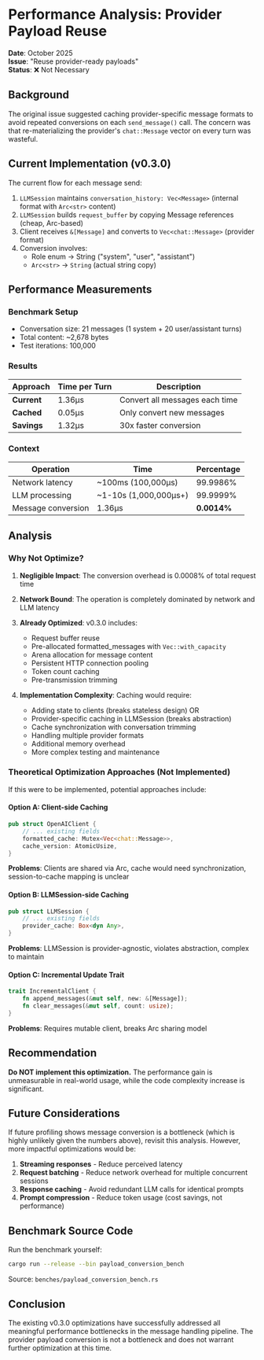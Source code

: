 # Performance Analysis: Provider Payload Reuse

**Date**: October 2025  
**Issue**: "Reuse provider-ready payloads"  
**Status**: ❌ Not Necessary

## Background

The original issue suggested caching provider-specific message formats to avoid repeated conversions on each `send_message()` call. The concern was that re-materializing the provider's `chat::Message` vector on every turn was wasteful.

## Current Implementation (v0.3.0)

The current flow for each message send:

1. `LLMSession` maintains `conversation_history: Vec<Message>` (internal format with `Arc<str>` content)
2. `LLMSession` builds `request_buffer` by copying Message references (cheap, Arc-based)
3. Client receives `&[Message]` and converts to `Vec<chat::Message>` (provider format)
4. Conversion involves:
   - Role enum → String ("system", "user", "assistant")
   - `Arc<str>` → `String` (actual string copy)

## Performance Measurements

### Benchmark Setup
- Conversation size: 21 messages (1 system + 20 user/assistant turns)
- Total content: ~2,678 bytes
- Test iterations: 100,000

### Results

| Approach | Time per Turn | Description |
|----------|---------------|-------------|
| **Current** | 1.36µs | Convert all messages each time |
| **Cached** | 0.05µs | Only convert new messages |
| **Savings** | 1.32µs | 30x faster conversion |

### Context

| Operation | Time | Percentage |
|-----------|------|------------|
| Network latency | ~100ms (100,000µs) | 99.9986% |
| LLM processing | ~1-10s (1,000,000µs+) | 99.9999% |
| Message conversion | 1.36µs | **0.0014%** |

## Analysis

### Why Not Optimize?

1. **Negligible Impact**: The conversion overhead is 0.0008% of total request time
2. **Network Bound**: The operation is completely dominated by network and LLM latency
3. **Already Optimized**: v0.3.0 includes:
   - Request buffer reuse
   - Pre-allocated formatted_messages with `Vec::with_capacity`
   - Arena allocation for message content
   - Persistent HTTP connection pooling
   - Token count caching
   - Pre-transmission trimming

4. **Implementation Complexity**: Caching would require:
   - Adding state to clients (breaks stateless design) OR
   - Provider-specific caching in LLMSession (breaks abstraction)
   - Cache synchronization with conversation trimming
   - Handling multiple provider formats
   - Additional memory overhead
   - More complex testing and maintenance

### Theoretical Optimization Approaches (Not Implemented)

If this were to be implemented, potential approaches include:

#### Option A: Client-side Caching
```rust
pub struct OpenAIClient {
    // ... existing fields
    formatted_cache: Mutex<Vec<chat::Message>>,
    cache_version: AtomicUsize,
}
```
**Problems**: Clients are shared via Arc, cache would need synchronization, session-to-cache mapping is unclear

#### Option B: LLMSession-side Caching
```rust
pub struct LLMSession {
    // ... existing fields
    provider_cache: Box<dyn Any>,
}
```
**Problems**: LLMSession is provider-agnostic, violates abstraction, complex to maintain

#### Option C: Incremental Update Trait
```rust
trait IncrementalClient {
    fn append_messages(&mut self, new: &[Message]);
    fn clear_messages(&mut self, count: usize);
}
```
**Problems**: Requires mutable client, breaks Arc sharing model

## Recommendation

**Do NOT implement this optimization.** The performance gain is unmeasurable in real-world usage, while the code complexity increase is significant.

## Future Considerations

If future profiling shows message conversion is a bottleneck (which is highly unlikely given the numbers above), revisit this analysis. However, more impactful optimizations would be:

1. **Streaming responses** - Reduce perceived latency
2. **Request batching** - Reduce network overhead for multiple concurrent sessions
3. **Response caching** - Avoid redundant LLM calls for identical prompts
4. **Prompt compression** - Reduce token usage (cost savings, not performance)

## Benchmark Source Code

Run the benchmark yourself:
```bash
cargo run --release --bin payload_conversion_bench
```

Source: `benches/payload_conversion_bench.rs`

## Conclusion

The existing v0.3.0 optimizations have successfully addressed all meaningful performance bottlenecks in the message handling pipeline. The provider payload conversion is not a bottleneck and does not warrant further optimization at this time.
